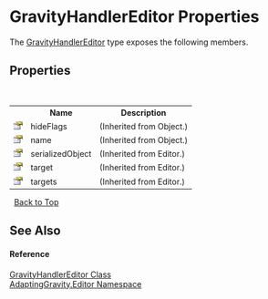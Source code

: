 # GravityHandlerEditor Properties
 

The <a href="030b2489-01b3-f01b-7d83-8bf8a640d68e">GravityHandlerEditor</a> type exposes the following members.


## Properties
&nbsp;<table><tr><th></th><th>Name</th><th>Description</th></tr><tr><td>![Public property](media/pubproperty.gif "Public property")</td><td>hideFlags</td><td> (Inherited from Object.)</td></tr><tr><td>![Public property](media/pubproperty.gif "Public property")</td><td>name</td><td> (Inherited from Object.)</td></tr><tr><td>![Public property](media/pubproperty.gif "Public property")</td><td>serializedObject</td><td> (Inherited from Editor.)</td></tr><tr><td>![Public property](media/pubproperty.gif "Public property")</td><td>target</td><td> (Inherited from Editor.)</td></tr><tr><td>![Public property](media/pubproperty.gif "Public property")</td><td>targets</td><td> (Inherited from Editor.)</td></tr></table>&nbsp;
<a href="#gravityhandlereditor-properties">Back to Top</a>

## See Also


#### Reference
<a href="030b2489-01b3-f01b-7d83-8bf8a640d68e">GravityHandlerEditor Class</a><br /><a href="73088e84-e0bc-b3ee-52ce-16a51fca114e">AdaptingGravity.Editor Namespace</a><br />